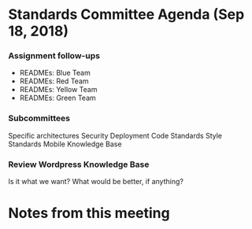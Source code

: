 # Standards Committee Agenda (Sep 18, 2018)

### Assignment follow-ups

* READMEs: Blue Team
* READMEs: Red Team
* READMEs: Yellow Team
* READMEs: Green Team


### Subcommittees

Specific architectures
Security
Deployment
Code Standards
Style Standards
Mobile
Knowledge Base

### Review Wordpress Knowledge Base
Is it what we want?
What would be better, if anything?

# Notes from this meeting
